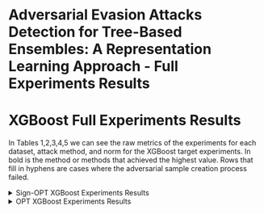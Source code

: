 # Adversarial Evasion Attacks Detection for Tree-Based Ensembles: A Representation Learning Approach - Full Experiments Results

# XGBoost Full Experiments Results

In Tables 1,2,3,4,5 we can see the raw metrics of the experiments for each dataset, attack method, and norm for the XGBoost target experiments. In bold is the method or methods that achieved the highest value. Rows that fill in hyphens are cases where the adversarial sample creation process failed.

<details>
<summary>Sign-OPT XGBoost Experiments Results</summary>

<table>
  <thead>
    <tr>
      <th rowspan="2"></th>
      <th colspan="6">Sign-OPT $L_2$</th>
      <th colspan="6">Sign-OPT $L_\infty$</th>
    </tr>
    <tr>
      <th colspan="3">PRC-AUC</th>
      <th colspan="3">ROC-AUC</th>
      <th colspan="3">PRC-AUC</th>
      <th colspan="3">ROC-AUC</th>
    </tr>
    <tr>
      <th>Dataset</th>
      <th>New</th>
      <th>Original</th>
      <th>OC-score</th>
      <th>New</th>
      <th>Original</th>
      <th>OC-score</th>
      <th>New</th>
      <th>Original</th>
      <th>OC-score</th>
      <th>New</th>
      <th>Original</th>
      <th>OC-score</th>
    </tr>
  </thead>
  <tbody>
    <tr>
      <td>breast-cancer</td>
      <td>0.988</td>
      <td><strong><u>0.9919</u></strong></td>
      <td>0.958</td>
      <td>0.987</td>
      <td><strong><u>0.9919</u></strong></td>
      <td>0.965</td>
      <td><strong><u>0.9971</u></strong></td>
      <td>0.997</td>
      <td>0.960</td>
      <td><strong><u>0.997</u></strong></td>
      <td><strong><u>0.997</u></strong></td>
      <td>0.970</td>
    </tr>
    <tr>
      <td>covtype</td>
      <td><strong><u>1.0</u></strong></td>
      <td><strong><u>1.0</u></strong></td>
      <td>0.049</td>
      <td><strong><u>1.0</u></strong></td>
      <td><strong><u>1.0</u></strong></td>
      <td>0.843</td>
      <td><strong><u>1.0</u></strong></td>
      <td><strong><u>1.0</u></strong></td>
      <td>0.053</td>
      <td><strong><u>1.0</u></strong></td>
      <td><strong><u>1.0</u></strong></td>
      <td>0.833</td>
    </tr>
    <tr>
      <td>cod-rna</td>
      <td>0.743</td>
      <td><strong><u>0.7655</u></strong></td>
      <td>0.161</td>
      <td><strong><u>0.9795</u></strong></td>
      <td>0.955</td>
      <td>0.880</td>
      <td><strong><u>0.7773</u></strong></td>
      <td>0.599</td>
      <td>0.238</td>
      <td><strong><u>0.9808</u></strong></td>
      <td>0.936</td>
      <td>0.889</td>
    </tr>
    <tr>
      <td>diabetes</td>
      <td>0.672</td>
      <td><strong><u>0.855</u></strong></td>
      <td>0.730</td>
      <td>0.707</td>
      <td><strong><u>0.8432</u></strong></td>
      <td>0.772</td>
      <td>0.580</td>
      <td><strong><u>0.8668</u></strong></td>
      <td>0.445</td>
      <td>0.702</td>
      <td><strong><u>0.8678</u></strong></td>
      <td>0.615</td>
    </tr>
    <tr>
      <td>Fashion-MNIST</td>
      <td><strong><u>1.0</u></strong></td>
      <td><strong><u>1.0</u></strong></td>
      <td>0.157</td>
      <td><strong><u>1.0</u></strong></td>
      <td><strong><u>1.0</u></strong></td>
      <td>0.839</td>
      <td><strong><u>0.9999</u></strong></td>
      <td><strong><u>0.9999</u></strong></td>
      <td>0.237</td>
      <td><strong><u>1.0</u></strong></td>
      <td><strong><u>1.0</u></strong></td>
      <td>0.908</td>
    </tr>
    <tr>
      <td>ijcnn1</td>
      <td><strong><u>1.0</u></strong></td>
      <td><strong><u>1.0</u></strong></td>
      <td>0.181</td>
      <td><strong><u>1.0</u></strong></td>
      <td><strong><u>1.0</u></strong></td>
      <td>0.907</td>
      <td><strong><u>1.0</u></strong></td>
      <td><strong><u>1.0</u></strong></td>
      <td>0.276</td>
      <td><strong><u>1.0</u></strong></td>
      <td><strong><u>1.0</u></strong></td>
      <td>0.935</td>
    </tr>
    <tr>
      <td>MNIST</td>
      <td><strong><u>1.0</u></strong></td>
      <td><strong><u>1.0</u></strong></td>
      <td>0.327</td>
      <td><strong><u>1.0</u></strong></td>
      <td><strong><u>1.0</u></strong></td>
      <td>0.945</td>
      <td><strong><u>1.0</u></strong></td>
      <td><strong><u>1.0</u></strong></td>
      <td>0.434</td>
      <td><strong><u>1.0</u></strong></td>
      <td><strong><u>1.0</u></strong></td>
      <td>0.960</td>
    </tr>
    <tr>
      <td>MNIST2-6</td>
      <td><strong><u>0.9999</u></strong></td>
      <td><strong><u>0.9999</u></strong></td>
      <td>0.994</td>
      <td><strong><u>1.0</u></strong></td>
      <td><strong><u>1.0</u></strong></td>
      <td>0.999</td>
      <td><strong><u>1.0</u></strong></td>
      <td><strong><u>1.0</u></strong></td>
      <td>0.991</td>
      <td><strong><u>1.0</u></strong></td>
      <td><strong><u>1.0</u></strong></td>
      <td>0.999</td>
    </tr>
    <tr>
      <td>Sensorless</td>
      <td>0.887</td>
      <td>0.803</td>
      <td><strong><u>0.9111</u></strong></td>
      <td>0.980</td>
      <td>0.934</td>
      <td><strong><u>0.9982</u></strong></td>
      <td><strong><u>0.9709</u></strong></td>
      <td>0.939</td>
      <td>0.887</td>
      <td>0.997</td>
      <td>0.987</td>
      <td><strong><u>0.9984</u></strong></td>
    </tr>
    <tr>
      <td>webspam</td>
      <td><strong><u>1.0</u></strong></td>
      <td><strong><u>1.0</u></strong></td>
      <td>0.253</td>
      <td><strong><u>1.0</u></strong></td>
      <td><strong><u>1.0</u></strong></td>
      <td>0.985</td>
      <td><strong><u>1.0</u></strong></td>
      <td><strong><u>1.0</u></strong></td>
      <td>0.354</td>
      <td><strong><u>1.0</u></strong></td>
      <td><strong><u>1.0</u></strong></td>
      <td>0.990</td>
    </tr>
    <tr>
      <td>electricity</td>
      <td>0.751</td>
      <td><strong><u>0.9763</u></strong></td>
      <td>0.129</td>
      <td>0.955</td>
      <td><strong><u>0.997</u></strong></td>
      <td>0.883</td>
      <td>0.829</td>
      <td><strong><u>0.9661</u></strong></td>
      <td>0.300</td>
      <td>0.970</td>
      <td><strong><u>0.9968</u></strong></td>
      <td>0.901</td>
    </tr>
    <tr>
      <td>drybean</td>
      <td>0.942</td>
      <td><strong><u>0.9617</u></strong></td>
      <td>0.705</td>
      <td>0.975</td>
      <td><strong><u>0.9862</u></strong></td>
      <td>0.974</td>
      <td><strong><u>0.9585</u></strong></td>
      <td>0.914</td>
      <td>0.796</td>
      <td><strong><u>0.9868</u></strong></td>
      <td>0.955</td>
      <td>0.967</td>
    </tr>
    <tr>
      <td>adult</td>
      <td><strong><u>1.0</u></strong></td>
      <td><strong><u>1.0</u></strong></td>
      <td>0.109</td>
      <td><strong><u>1.0</u></strong></td>
      <td><strong><u>1.0</u></strong></td>
      <td>0.813</td>
      <td><strong><u>1.0</u></strong></td>
      <td><strong><u>1.0</u></strong></td>
      <td>0.128</td>
      <td><strong><u>1.0</u></strong></td>
      <td><strong><u>1.0</u></strong></td>
      <td>0.817</td>
    </tr>
    <tr>
      <td>banknote</td>
      <td>0.968</td>
      <td><strong><u>0.99</u></strong></td>
      <td>0.768</td>
      <td>0.970</td>
      <td><strong><u>0.9918</u></strong></td>
      <td>0.961</td>
      <td><strong><u>0.9699</u></strong></td>
      <td>0.961</td>
      <td>0.798</td>
      <td><strong><u>0.9822</u></strong></td>
      <td>0.982</td>
      <td>0.957</td>
    </tr>
    <tr>
      <td>gender-by-voice</td>
      <td><strong><u>0.9854</u></strong></td>
      <td>0.983</td>
      <td>0.887</td>
      <td><strong><u>0.9897</u></strong></td>
      <td>0.989</td>
      <td>0.978</td>
      <td>0.982</td>
      <td><strong><u>0.9964</u></strong></td>
      <td>0.960</td>
      <td>0.990</td>
      <td><strong><u>0.9975</u></strong></td>
      <td>0.993</td>
    </tr>
    <tr>
      <td>waveform</td>
      <td>0.540</td>
      <td><strong><u>0.5538</u></strong></td>
      <td>0.380</td>
      <td>0.803</td>
      <td>0.801</td>
      <td><strong><u>0.8628</u></strong></td>
      <td>0.467</td>
      <td><strong><u>0.5575</u></strong></td>
      <td>0.461</td>
      <td>0.717</td>
      <td>0.779</td>
      <td><strong><u>0.8665</u></strong></td>
    </tr>
    <tr>
      <td>wind</td>
      <td>0.695</td>
      <td><strong><u>0.8821</u></strong></td>
      <td>0.183</td>
      <td>0.858</td>
      <td><strong><u>0.9414</u></strong></td>
      <td>0.730</td>
      <td>0.526</td>
      <td><strong><u>0.7558</u></strong></td>
      <td>0.205</td>
      <td>0.819</td>
      <td><strong><u>0.8812</u></strong></td>
      <td>0.742</td>
    </tr>
    <tr>
      <td>speech</td>
      <td>0.990</td>
      <td>0.915</td>
      <td><strong><u>1.0</u></strong></td>
      <td>0.999</td>
      <td>0.995</td>
      <td><strong><u>1.0</u></strong></td>
      <td><strong><u>0.9943</u></strong></td>
      <td>0.965</td>
      <td>0.967</td>
      <td><strong><u>0.9987</u></strong></td>
      <td>0.990</td>
      <td>0.998</td>
    </tr>
  </tbody>
</table>
  
</details>

<details>
<summary>OPT XGBoost Experiments Results</summary>

| Dataset          | New    |  Original  | OC-score  |  New   | Original | OC-score  | New    |  Original  | OC-score |  New   | Original | OC-score |
|------|------|---------|----|------|-------|-----|------|--------|---|----|----|------|
| breast-cancer   |	 0.992	 |	 **<u>0.9956</u>**	 |	 0.867	 |	 0.992	 |	 **<u>0.9952</u>**	 |	 0.925	 |	 0.973	 |	 **<u>0.9737</u>**	 |	 0.920	 |	 **<u>0.9788</u>**	 |	 0.978	 |	 0.968 |
| covtype   		 |	 **<u>1.0</u>**	 |	 **<u>1.0</u>**	 |	 0.056	 |	 **<u>1.0</u>**	 |	 **<u>1.0</u>**	 |	 0.768	 |	 **<u>1.0</u>**	 |	 **<u>1.0</u>**	 |	 0.072	 |	 **<u>1.0</u>**	 |	 **<u>1.0</u>**	 |	 0.856 |
| cod-rna 	 |	 **<u>0.804</u>**	 |	 0.716	 |	 0.183	 |	 **<u>0.9808</u>**	 |	 0.958	 |	 0.892	 |	 **<u>0.8035</u>**	 |	 0.647	 |	 0.234	 |	 **<u>0.9774</u>**	 |	 0.953	 |	 0.907 |
| diabetes   	 |	 0.652	 |	 **<u>0.8434</u>**	 |	 0.594	 |	 0.675	 |	 **<u>0.8612</u>**	 |	 0.741	 |	 **<u>0.8455</u>**	 |	 0.751	 |	 0.699	 |	 **<u>0.8174</u>**	 |	 0.745	 |	 0.736 |
| Fashion-MNIST 	 |	 **<u>1.0</u>**	 |	 **<u>1.0</u>**	 |	 0.370	 |	 **<u>1.0</u>**	 |	 **<u>1.0</u>**	 |	 0.923	 |	 **<u>1.0</u>**	 |	 **<u>1.0</u>**	 |	 0.445	 |	 **<u>1.0</u>**	 |	 **<u>1.0</u>**	 |	 0.936 |
| ijcnn1	 |	 **<u>1.0</u>**	 |	 **<u>1.0</u>**	 |	 0.273	 |	 **<u>1.0</u>**	 |	 **<u>1.0</u>**	 |	 0.926	 |	 **<u>1.0</u>**	 |	 **<u>1.0</u>**	 |	 0.246	 |	 **<u>1.0</u>**	 |	 **<u>1.0</u>**	 |	 0.941 |
| MNIST   		 |	 **<u>1.0</u>**	 |	 **<u>1.0</u>**	 |	 0.476	 |	 **<u>1.0</u>**	 |	 **<u>1.0</u>**	 |	 0.971	 |	 **<u>1.0</u>**	 |	 **<u>1.0</u>**	 |	 0.566	 |	 **<u>1.0</u>**	 |	 **<u>1.0</u>**	 |	 0.975 |
| MNIST2-6 |	 **<u>1.0</u>**	 |	 **<u>1.0</u>**	 |	 0.996	 |	 **<u>1.0</u>**	 |	 **<u>1.0</u>**	 |	  **<u>1.0</u>**	 |	 **<u>1.0</u>**	 |	 **<u>1.0</u>**	 |	 0.986	 |	 **<u>1.0</u>**	 |	 **<u>1.0</u>**	 |	 0.999 |
| sensorless 	 |	 **<u>0.9929</u>**	 |	 0.974	 |	 0.883	 |	 **<u>0.9998</u>**	 |	 0.999	 |	 0.999	 |	 **<u>0.9871</u>**	 |	 0.965	 |	 0.877	 |	 **<u>0.999</u>**	 |	 0.993	 |	 0.998 |
| webspam 	 |	 **<u>1.0</u>**	 |	 **<u>1.0</u>**	 |	 0.399	 |	 **<u>1.0</u>**	 |	 **<u>1.0</u>**	 |	 0.992	 |	 **<u>1.0</u>**	 |	 **<u>1.0</u>**	 |	 0.387	 |	 **<u>1.0</u>**	 |	 **<u>1.0</u>**	 |	 0.991 |
| electricity 	 |	 0.774	 |	 **<u>0.8818</u>**	 |	 0.248	 |	 0.948	 |	 **<u>0.982</u>**	 |	 0.887	 |	 0.852	 |	 **<u>0.891</u>**	 |	 0.286	 |	 **<u>0.9731</u>**	 |	 0.960	 |	 0.904 |
| drybean |	 **<u>0.9536</u>**	 |	 0.935	 |	 0.848	 |	 **<u>0.9861</u>**	 |	 0.969	 |	 0.984	 |	 **<u>0.9396</u>**	 |	 0.934	 |	 0.877	 |	 0.964	 |	 0.970	 |	 **<u>0.9869</u>** |
| adult 	 |	 **<u>1.0</u>**	 |	 **<u>1.0</u>**	 |	 0.076	 |	 **<u>1.0</u>**	 |	 **<u>1.0</u>**	 |	 0.791	 |	 **<u>1.0</u>**	 |	 **<u>1.0</u>**	 |	 0.058	 |	 **<u>1.0</u>**	 |	 **<u>1.0</u>**	 |	 0.702 |
| banknote  		 |	 **<u>0.9893</u>**	 |	 0.950	 |	 0.911	 |	 **<u>0.9906</u>**	 |	 0.984	 |	 0.976	 |	 **<u>0.956</u>**	 |	 0.942	 |	 0.876	 |	 0.974	 |	 0.967	 |	 **<u>0.9767</u>** |
| gender-by-voice 	 |	 0.964	 |	 **<u>0.9943</u>**	 |	 0.812	 |	 0.981	 |	 **<u>0.9964</u>**	 |	 0.964	 |	 0.976	 |	 **<u>0.9926</u>**	 |	 0.842	 |	 0.987	 |	 **<u>0.9951</u>**	 |	 0.974 |
| waveform  	 |	 0.538	 |	 **<u>0.6195</u>**	 |	 0.392	 |	 0.784	 |	 0.777	 |	 **<u>0.8524</u>**	 |	 0.590	 |	 **<u>0.6673</u>**	 |	 0.395	 |	 0.819	 |	 0.800	 |	 **<u>0.8813</u>** |
| wind |	 0.476	 |	 **<u>0.7908</u>**	 |	 0.210	 |	 0.777	 |	 **<u>0.9054</u>**	 |	 0.785	 |	 0.423	 |	 **<u>0.7694</u>**	 |	 0.176	 |	 0.755	 |	 **<u>0.8653</u>**	 |	 0.729 |
| speech 	 |	 **<u>0.9917</u>**	 |	 0.983	 |	 0.973	 |	 **<u>0.9986</u>**	 |	 0.997	 |	 0.998	 |	 **<u>0.9957</u>**	 |	 0.799	 |	 0.984	 |	 0.9996	 |	 0.977	 |	 **<u>1.0</u>** |

</details>
